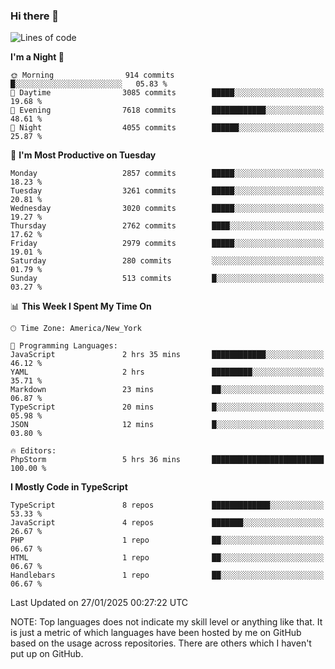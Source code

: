 ### Hi there 👋

<!--
**LynxJinxxy/LynxJinxxy** is a ✨ _special_ ✨ repository because its `README.md` (this file) appears on your GitHub profile.

Here are some ideas to get you started:

- 🔭 I’m currently working on ...
- 🌱 I’m currently learning ...
- 👯 I’m looking to collaborate on ...
- 🤔 I’m looking for help with ...
- 💬 Ask me about ...
- 📫 How to reach me: ...
- 😄 Pronouns: ...
- ⚡ Fun fact: ...
-->

<!--START_SECTION:waka-->
![Lines of code](https://img.shields.io/badge/From%20Hello%20World%20I%27ve%20Written-24.7%20million%20lines%20of%20code-blue)

**I'm a Night 🦉** 

```text
🌞 Morning                914 commits         █░░░░░░░░░░░░░░░░░░░░░░░░   05.83 % 
🌆 Daytime                3085 commits        █████░░░░░░░░░░░░░░░░░░░░   19.68 % 
🌃 Evening                7618 commits        ████████████░░░░░░░░░░░░░   48.61 % 
🌙 Night                  4055 commits        ██████░░░░░░░░░░░░░░░░░░░   25.87 % 
```
📅 **I'm Most Productive on Tuesday** 

```text
Monday                   2857 commits        █████░░░░░░░░░░░░░░░░░░░░   18.23 % 
Tuesday                  3261 commits        █████░░░░░░░░░░░░░░░░░░░░   20.81 % 
Wednesday                3020 commits        █████░░░░░░░░░░░░░░░░░░░░   19.27 % 
Thursday                 2762 commits        ████░░░░░░░░░░░░░░░░░░░░░   17.62 % 
Friday                   2979 commits        █████░░░░░░░░░░░░░░░░░░░░   19.01 % 
Saturday                 280 commits         ░░░░░░░░░░░░░░░░░░░░░░░░░   01.79 % 
Sunday                   513 commits         █░░░░░░░░░░░░░░░░░░░░░░░░   03.27 % 
```


📊 **This Week I Spent My Time On** 

```text
🕑︎ Time Zone: America/New_York

💬 Programming Languages: 
JavaScript               2 hrs 35 mins       ████████████░░░░░░░░░░░░░   46.12 % 
YAML                     2 hrs               █████████░░░░░░░░░░░░░░░░   35.71 % 
Markdown                 23 mins             ██░░░░░░░░░░░░░░░░░░░░░░░   06.87 % 
TypeScript               20 mins             █░░░░░░░░░░░░░░░░░░░░░░░░   05.98 % 
JSON                     12 mins             █░░░░░░░░░░░░░░░░░░░░░░░░   03.80 % 

🔥 Editors: 
PhpStorm                 5 hrs 36 mins       █████████████████████████   100.00 % 
```

**I Mostly Code in TypeScript** 

```text
TypeScript               8 repos             █████████████░░░░░░░░░░░░   53.33 % 
JavaScript               4 repos             ███████░░░░░░░░░░░░░░░░░░   26.67 % 
PHP                      1 repo              ██░░░░░░░░░░░░░░░░░░░░░░░   06.67 % 
HTML                     1 repo              ██░░░░░░░░░░░░░░░░░░░░░░░   06.67 % 
Handlebars               1 repo              ██░░░░░░░░░░░░░░░░░░░░░░░   06.67 % 
```




 Last Updated on 27/01/2025 00:27:22 UTC
<!--END_SECTION:waka-->
NOTE: Top languages does not indicate my skill level or anything like that. It is just a metric of which languages have been hosted by me on GitHub based on the usage across repositories. There are others which I haven't put up on GitHub.
